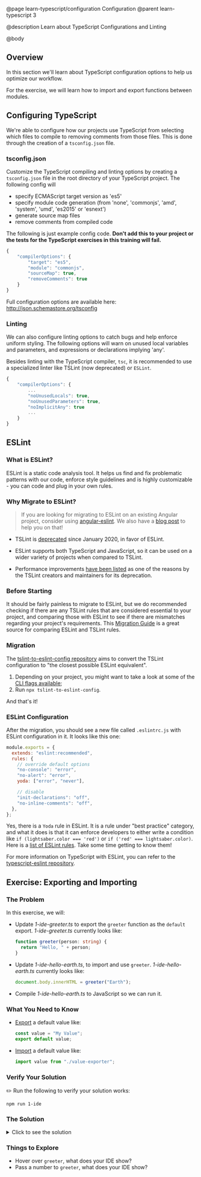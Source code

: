 @page learn-typescript/configuration Configuration
@parent learn-typescript 3

@description Learn about TypeScript Configurations and Linting

@body

## Overview

In this section we'll learn about TypeScript configuration options to help us optimize our workflow.

For the exercise, we will learn how to import and export functions between modules.

## Configuring TypeScript

We're able to configure how our projects use TypeScript from selecting which files to compile to removing comments from those files. This is done through the creation of a `tsconfig.json` file.

### tsconfig.json

Customize the TypeScript compiling and linting options by creating a `tsconfig.json` file in the root directory of your TypeScript project. The following config will

- specify ECMAScript target version as 'es5'
- specify module code generation (from 'none', 'commonjs', 'amd', 'system', 'umd', 'es2015' or 'esnext')
- generate source map files
- remove comments from compiled code

The following is just example config code. **Don't add this to your project or the tests for the TypeScript exercises in this training will fail.**

```javascript
{
    "compilerOptions": {
        "target": "es5",
        "module": "commonjs",
        "sourceMap": true,
        "removeComments": true
    }
}
```

Full configuration options are available here: <a href="http://json.schemastore.org/tsconfig" target="\_blank">http://json.schemastore.org/tsconfig</a>

### Linting

We can also configure linting options to catch bugs and help enforce uniform styling. The following options will warn on unused local variables and parameters, and expressions or declarations implying 'any'.

Besides linting with the TypeScript compiler, `tsc`, it is recommended to use a specialized linter like TSLint (now deprecated) or `ESLint`.

```javascript
{
    "compilerOptions": {
        ...
        "noUnusedLocals": true,
        "noUnusedParameters": true,
        "noImplicitAny": true
        ...
	}
}
```

## ESLint

### What is ESLint?

ESLint is a static code analysis tool. It helps us find and fix problematic patterns with our code, enforce style guidelines and is highly customizable - you can code and plug in your own rules.

### Why Migrate to ESLint?

> If you are looking for migrating to ESLint on an existing Angular project, consider using [angular-eslint](https://github.com/angular-eslint/angular-eslint). We also have a [blog post](https://www.bitovi.com/blog/angular-upgrades-painless-migration-from-tslint-to-eslint "Angular Upgrades: Painless Migration from TSLint to ESLint") to help you on that!

- TSLint is [deprecated](https://github.com/palantir/tslint) since January 2020, in favor of ESLint.

- ESLint supports both TypeScript and JavaScript, so it can be used on a wider variety of projects when compared to TSLint.

- Performance improvements [have been listed](https://blog.palantir.com/tslint-in-2019-1a144c2317a9 "TSLint in 2019") as one of the reasons by the TSLint creators and maintainers for its deprecation.

### Before Starting

It should be fairly painless to migrate to ESLint, but we do recommended checking if there are any TSLint rules that are considered essential to your project, and comparing those with ESLint to see if there are mismatches regarding your project's requirements. This [Migration Guide](https://github.com/typescript-eslint/typescript-eslint/blob/master/packages/eslint-plugin/ROADMAP.md) is a great source for comparing ESLint and TSLint rules.

### Migration

The [tslint-to-eslint-config repository](https://github.com/typescript-eslint/tslint-to-eslint-config) aims to convert the TSLint configuration to "the closest possible ESLint equivalent".

1. Depending on your project, you might want to take a look at some of the [CLI flags available](https://github.com/typescript-eslint/tslint-to-eslint-config#cli-flags);
2. Run `npx tslint-to-eslint-config`.

And that's it!

### ESLint Configuration

After the migration, you should see a new file called `.eslintrc.js` with ESLint configuration in it.
It looks like this one:

```javascript
module.exports = {
  extends: "eslint:recommended",
  rules: {
    // override default options
    "no-console": "error",
    "no-alert": "error",
    yoda: ["error", "never"],

    // disable
    "init-declarations": "off",
    "no-inline-comments": "off",
  },
};
```

Yes, there is a `Yoda` rule in ESLint. It is a rule under "best practice" category, and what it does is that it can enforce developers to either write a condition like `if (lightsaber.color === 'red')` or `if ('red' === lightsaber.color)`.
Here is a [list of ESLint rules](https://eslint.org/docs/rules/). Take some time getting to know them!

For more information on TypeScript with ESLint, you can refer to the [typescript-eslint repository](https://github.com/typescript-eslint/typescript-eslint).

## Exercise: Exporting and Importing

### The Problem

In this exercise, we will:

- Update _1-ide-greeter.ts_ to export the `greeter` function as the `default`
  export. _1-ide-greeter.ts_ currently looks like:
  ```ts
  function greeter(person: string) {
    return "Hello, " + person;
  }
  ```
- Update _1-ide-hello-earth.ts_, to import and use `greeter`. _1-ide-hello-earth.ts_ currently looks like:
  ```ts
  document.body.innerHTML = greeter("Earth");
  ```
- Compile _1-ide-hello-earth.ts_ to JavaScript so we can run it.

### What You Need to Know

- [Export](https://developer.mozilla.org/en-US/docs/Web/JavaScript/Reference/Statements/export) a default value like:
  ```typescript
  const value = "My Value";
  export default value;
  ```
- [Import](https://developer.mozilla.org/en-US/docs/Web/JavaScript/Reference/Statements/import) a default value like:
  ```typescript
  import value from "./value-exporter";
  ```

### Verify Your Solution

✏️ Run the following to verify your solution works:

```shell
npm run 1-ide
```

### The Solution

<details>
<summary>Click to see the solution</summary>
✏️ Update `1-ide-greeter.ts` to:

```typescript
function greeter(person: string) {
  return "Hello, " + person;
}

export default greeter;
```

@highlight 5

✏️ Update `1-ide-hello-earth.ts` to:

```typescript
import greeter from "./1-ide-greeter";

document.body.innerHTML = greeter("Earth");
```

@highlight 1

✏️ Compile `1-ide-hello-earth.ts` with:

```shell
tsc 1-ide-hello-earth.ts
```

</details>

### Things to Explore

- Hover over `greeter`, what does your IDE show?
- Pass a number to `greeter`, what does your IDE show?
